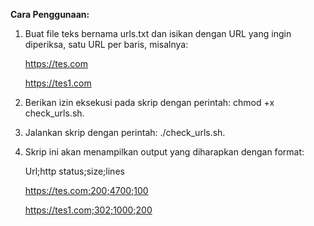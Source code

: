 **Cara Penggunaan:**
1. Buat file teks bernama urls.txt dan isikan dengan URL yang ingin diperiksa, satu URL per baris, misalnya:
   
    https://tes.com
   
    https://tes1.com
3. Berikan izin eksekusi pada skrip dengan perintah: chmod +x check_urls.sh.
4. Jalankan skrip dengan perintah: ./check_urls.sh.
5. Skrip ini akan menampilkan output yang diharapkan dengan format:

    Url;http status;size;lines
   
    https://tes.com;200;4700;100
   
    https://tes1.com;302;1000;200
